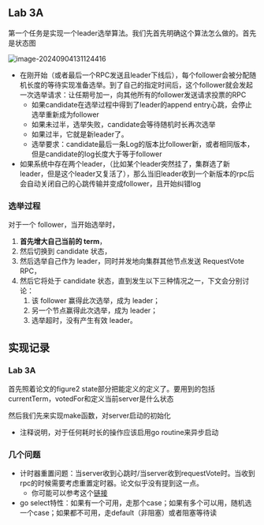 ## Lab 3A

第一个任务是实现一个leader选举算法。我们先首先明确这个算法怎么做的。首先是状态图

![image-20240904131124416](C:\Users\leon\AppData\Roaming\Typora\typora-user-images\image-20240904131124416.png)

* 在刚开始（或者最后一个RPC发送且leader下线后），每个follower会被分配随机长度的等待实现准备选举。到了自己的指定时间后，这个follower就会发起一次选举请求：让任期号加一，向其他所有的follower发送请求投票的RPC
  * 如果candidate在选举过程中得到了leader的append entry心跳，会停止选举重新成为follower
  * 如果未过半，选举失败，candidate会等待随机时长再次选举
  * 如果过半，它就是新leader了。
  * 选举要求：candidate最后一条Log的版本比follower新，或者相同版本，但是candidate的log长度大于等于follower
* 如果系统中存在两个leader，（比如某个leader突然挂了，集群选了新leader，但是这个leader又复活了），那么当旧leader收到一个新版本的rpc后会自动关闭自己的心跳传输并变成follower，且开始纠错log

###  选举过程

对于一个 follower，当开始选举时，

1. **首先增大自己当前的 term**，
2. 然后切换到 candidate 状态，
3. 然后选举自己作为 leader，同时并发地向集群其他节点发送 RequestVote RPC，
4. 然后它将处于 candidate 状态，直到发生以下三种情况之一，下文会分别讨论：
   1. 该 follower 赢得此次选举，成为 leader；
   2. 另一个节点赢得此次选举，成为 leader；
   3. 选举超时，没有产生有效 leader。

## 实现记录

### Lab 3A

首先照着论文的figure2 state部分把能定义的定义了。要用到的包括currentTerm，votedFor和定义当前server是什么状态

然后我们先来实现make函数，对server启动的初始化

* 注释说明，对于任何耗时长的操作应该启用go routine来异步启动

### 几个问题

* 计时器重置问题：当server收到心跳时/当server收到requestVote时。当收到rpc的时候需要考虑重置定时器。论文似乎没有提到这一点。
  * 你可能可以参考这个[链接](https://www.cnblogs.com/way2backend/p/17294484.html)
* go select特性：如果有一个可用，走那个case；如果有多个可以用，随机选一个case；如果都不可用，走default（非阻塞）或者阻塞等待读